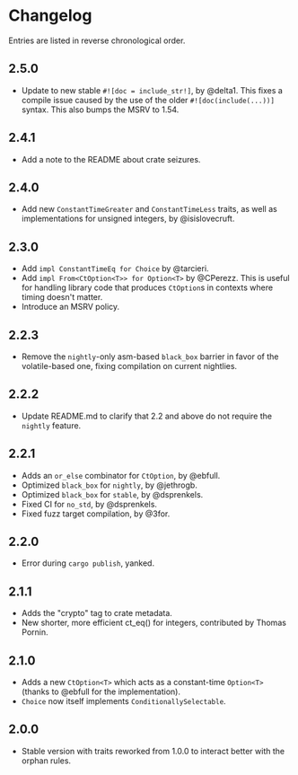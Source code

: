# Changelog

Entries are listed in reverse chronological order.

## 2.5.0

* Update to new stable `#![doc = include_str!]`, by @delta1. This fixes
  a compile issue caused by the use of the older `#![doc(include(...))]`
  syntax.  This also bumps the MSRV to 1.54.

## 2.4.1

* Add a note to the README about crate seizures.

## 2.4.0

* Add new `ConstantTimeGreater` and `ConstantTimeLess` traits, as well
  as implementations for unsigned integers, by @isislovecruft.

## 2.3.0

* Add `impl ConstantTimeEq for Choice` by @tarcieri.
* Add `impl From<CtOption<T>> for Option<T>` by @CPerezz.  This is useful for
  handling library code that produces `CtOption`s in contexts where timing
  doesn't matter.
* Introduce an MSRV policy.

## 2.2.3

* Remove the `nightly`-only asm-based `black_box` barrier in favor of the
  volatile-based one, fixing compilation on current nightlies.

## 2.2.2

* Update README.md to clarify that 2.2 and above do not require the `nightly`
  feature.

## 2.2.1

* Adds an `or_else` combinator for `CtOption`, by @ebfull.
* Optimized `black_box` for `nightly`, by @jethrogb.
* Optimized `black_box` for `stable`, by @dsprenkels.
* Fixed CI for `no_std`, by @dsprenkels.
* Fixed fuzz target compilation, by @3for.

## 2.2.0

* Error during `cargo publish`, yanked.

## 2.1.1

* Adds the "crypto" tag to crate metadata.
* New shorter, more efficient ct_eq() for integers, contributed by Thomas Pornin.

## 2.1.0

* Adds a new `CtOption<T>` which acts as a constant-time `Option<T>`
  (thanks to @ebfull for the implementation).
* `Choice` now itself implements `ConditionallySelectable`.

## 2.0.0

* Stable version with traits reworked from 1.0.0 to interact better
  with the orphan rules.
